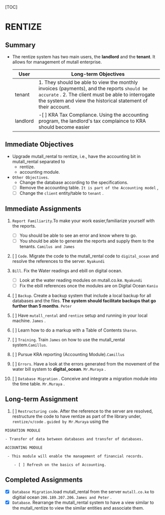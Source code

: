 [TOC]

# RENTIZE

## Summary

* The rentize system has two main users, the **landlord** and the **tenant**. It allows for management of
    mutall enterprise.

    | User     | Long-term Objectives                                                                                                                                                                                           |
    | -------- | -------------------------------------------------------------------------------------------------------------------------------------------------------------------------------------------------------------- |
    | tenant   | 1. They should be able to view the monthly invoices (payments), and the reports `should be accurate` . 2. The client must be able to interrogate the system and view the historical statement of their account. |
    | landlord | -[ ] KRA Tax Compliance. Using the accounting program, the landlord's tax complaince to KRA should become easier                                                                                               |

## Immediate Objectives

* Upgrade mutall_rental to rentize, i.e., have the accounting bit in mutall_rental separated to
  * rentize.
  * accounting module.
* `Other Objectives`.  
  * Change the database according to the specifications.
  * [ ] Remove the accounting table. `It is part of the Accounting model` ,
  * [ ] Change the `client` entity/table to `tenant` .

## Immediate Assignments

01. `Report Familiarity`.To make your work easier,familiarize yourself with the reports.
    * [ ] You should be able to see an error and know where to go.
    * [ ] You should be able to generate the reports and supply them to the tenants.
     `Camilus and James`

02. [ ] `Code`. Migrate the code to the mutall_rental code to `digital_ocean` and resolve the references to the server.
 `Nyakundi`

03. `Bill`. Fix the Water readings and ebill on digital ocean.
    * [ ] Look at the water reading modules on mutall.co.ke. `Nyakundi`
    * [ ] Fix the ebill references once the modules are on Digital Ocean `Kaniu`
04. [ ] `Backup`. Create a backup system that include a local backup for all
                databases and the files. **The system should facilitate backups
                that go further than 5 months**.
     `Peter`

05. [ ] Have `mutall_rental` and `rentize` setup and running in your local machine.
`James` .

06. [ ] Learn how to do a markup with a Table of Contents `Sharon`.
07. [ ] `Training`. Train `James` on how to use the mutall_rental system.`Camillus`.  
08. [ ] Pursue KRA reporting (Accounting Module).`Camillus`

09. [ ] `Errors`. Have a look at the errors generated from the movement of the
                water bill system to **digital_ocean**.
    `Mr.Muraya` .

10. [ ] `Database Migration` . Conceive and integrate a migration module into the
        time table.
    `Mr.Muraya` .

## Long-term Assignment

01. [ ] `Restructuring code`. After the reference to the server are resolved, restructure the code to have rentize as part of the library
 under, `rentize/v/code` . `guided by Mr.Muraya` using the

 `MIGRATION MODULE`

    - Transfer of data between databases and transfer of databases.
 `ACCOUNTING MODULE`

     - This module will enable the management of financial records.
    
        - [ ] Refresh on the basics of Accounting.

## Completed Assignments

* [x] `Database Migration`.load mutall_rental from the server `mutall.co.ke` to digitial ocean `206.189.207.206`.
`James and Peter` .
* [x] `Database`. Rearrange the mutall_rental system to have a view similar to the mutall_rentize to view the similar
  entities and associate them.
